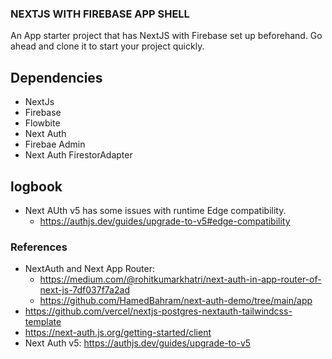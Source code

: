 ### NEXTJS WITH FIREBASE APP SHELL

An App starter project that has NextJS with Firebase set up beforehand. Go ahead and clone it to start your project quickly.

## Dependencies

- NextJs
- Firebase
- Flowbite
- Next Auth
- Firebae Admin
- Next Auth FirestorAdapter

## logbook

- Next AUth v5 has some issues with runtime Edge compatibility.
  - https://authjs.dev/guides/upgrade-to-v5#edge-compatibility

### References

- NextAuth and Next App Router:
  - https://medium.com/@rohitkumarkhatri/next-auth-in-app-router-of-next-js-7df037f7a2ad
  - https://github.com/HamedBahram/next-auth-demo/tree/main/app
- https://github.com/vercel/nextjs-postgres-nextauth-tailwindcss-template
- https://next-auth.js.org/getting-started/client
- Next Auth v5: https://authjs.dev/guides/upgrade-to-v5

